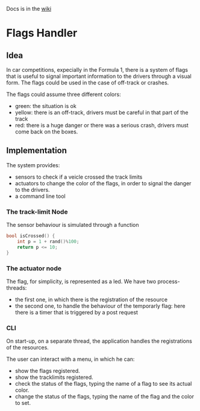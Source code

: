 Docs is in the [wiki](https://github.com/thorongil05/IoT-Project/wiki)



# Flags Handler

## Idea

In car competitions, expecially in the Formula 1, there is a system of flags that is useful to signal important information to the drivers through a visual form.
The flags could be used in the case of off-track or crashes.

The flags could assume three different colors:

- green: the situation is ok
- yellow: there is an off-track, drivers must be careful in that part of the track
- red: there is a huge danger or there was a serious crash, drivers must come back on the boxes.

## Implementation

The system provides:

- sensors to check if a veicle crossed the track limits
- actuators to change the color of the flags, in order to signal the danger to the drivers.
- a command line tool

### The track-limit Node

The sensor behaviour is simulated through a function

```cpp
bool isCrossed() {
    int p = 1 + rand()%100;
    return p <= 10;
}
```

### The actuator node

The flag, for simplicity, is represented as a led.
We have two process-threads:

- the first one, in which there is the registration of the resource
- the second one, to handle the behaviour of the temporarly flag: here there is a timer that is triggered by a post request

### CLI

On start-up, on a separate thread, the application handles the registrations of the resources.

The user can interact with a menu, in which he can:

- show the flags registered.
- show the tracklimits registered.
- check the status of the flags, typing the name of a flag to see its actual color.
- change the status of the flags, typing the name of the flag and the color to set.
